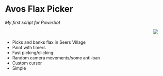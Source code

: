 <h1>Avos Flax Picker</h1>
<i>My first script for Powerbot</i>

<ul align="left">
<img align="right" src="http://i.imgur.com/31rRvPM.jpg" />
<br /><br />
<li>Picks and banks flax in Seers Village</li>
<li>Paint with timers</li>
<li>Fast picking/clicking</li>
<li>Random camera movements/some anti-ban</li>
<li>Custom cursor</li>
<li>Simple</li>
</ul>

